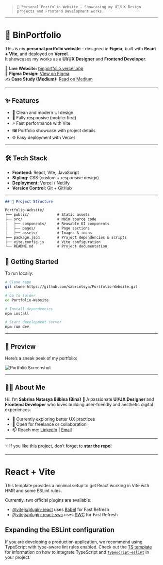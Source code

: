 > `🚀 Personal Portfolio Website – Showcasing my UI/UX Design projects and Frontend Development works.`

---

# 🌸 BinPortfolio

This is my **personal portfolio website** – designed in **Figma**, built with **React + Vite**, and deployed on **Vercel**.  
It showcases my works as a **UI/UX Designer** and **Frontend Developer**.

🔗 **Live Website:** [binportfolio.vercel.app](https://binportfolio.vercel.app)  
🎨 **Figma Design:** [View on Figma](https://www.figma.com/design/q6OkS2gqAchHprWA0jwZNj/Website-Portfolio?node-id=0-1&t=7Ymkr2bSO6sXa37m-1)  
✍️ **Case Study (Medium):** [Read on Medium](https://medium.com/@sabrintsya/xxxx)  

---

## ✨ Features
- 🎨 Clean and modern UI design
- 📱 Fully responsive (mobile-first)
- ⚡ Fast performance with Vite
- 🖼️ Portfolio showcase with project details
- 🌐 Easy deployment with Vercel

---

## 🛠️ Tech Stack
- **Frontend:** React, Vite, JavaScript
- **Styling:** CSS (custom + responsive design)
- **Deployment:** Vercel / Netlify
- **Version Control:** Git + GitHub

---

```markdown
## 📂 Project Structure

Portfolio-Website/
├── public/             # Static assets
├── src/                # Main source code
│   ├── components/     # Reusable UI components
│   ├── pages/          # Page sections
│   ├── assets/         # Images & icons
├── package.json        # Project dependencies & scripts
├── vite.config.js      # Vite configuration
└── README.md           # Project documentation

```

## 🚀 Getting Started
To run locally:

```bash
# Clone repo
git clone https://github.com/sabrintsya/Portfolio-Website.git

# Go to folder
cd Portfolio-Website

# Install dependencies
npm install

# Start development server
npm run dev
````

---

## 📸 Preview

Here’s a sneak peek of my portfolio:

![Portfolio Screenshot](./preview.png)

---

## 👩‍💻 About Me

Hi! I’m **Sabrina Natasya Bilbina (Bina)** 🌸
A passionate **UI/UX Designer** and **Frontend Developer** who loves building user-friendly and aesthetic digital experiences.

* 🌱 Currently exploring better UX practices
* 💼 Open for freelance or collaboration
* 📫 Reach me: [LinkedIn](https://www.linkedin.com/in/sabrintsya-/) | [Email](mailto:sabrina.bina.binbin@gmail.com)

---

⭐ If you like this project, don’t forget to **star the repo**!

---

# React + Vite

This template provides a minimal setup to get React working in Vite with HMR and some ESLint rules.

Currently, two official plugins are available:

- [@vitejs/plugin-react](https://github.com/vitejs/vite-plugin-react/blob/main/packages/plugin-react) uses [Babel](https://babeljs.io/) for Fast Refresh
- [@vitejs/plugin-react-swc](https://github.com/vitejs/vite-plugin-react/blob/main/packages/plugin-react-swc) uses [SWC](https://swc.rs/) for Fast Refresh

## Expanding the ESLint configuration

If you are developing a production application, we recommend using TypeScript with type-aware lint rules enabled. Check out the [TS template](https://github.com/vitejs/vite/tree/main/packages/create-vite/template-react-ts) for information on how to integrate TypeScript and [`typescript-eslint`](https://typescript-eslint.io) in your project.

